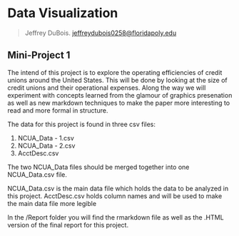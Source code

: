 # Data Visualization 

> Jeffrey DuBois. jeffreydubois0258@floridapoly.edu

## Mini-Project 1

The intend of this project is to explore the operating efficiencies of credit unions around the United States. This will be done by looking at the size of credit unions and their operational expenses. Along the way we will experiment with concepts learned from the glamour of graphics presenation as well as new markdown techniques to make the paper more interesting to read and more formal in structure.

The data for this project is found in three csv files:
<ol>
<li>NCUA_Data - 1.csv</li>
<li>NCUA_Data - 2.csv</li>
<li>AcctDesc.csv</li>
</ol>

The two NCUA_Data files should be merged together into one NCUA_Data.csv file.

NCUA_Data.csv is the main data file which holds the data to be analyzed in this project.
AcctDesc.csv holds column names and will be used to make the main data file more legible

In the /Report folder you will find the rmarkdown file as well as the .HTML version of the final report for this project.
